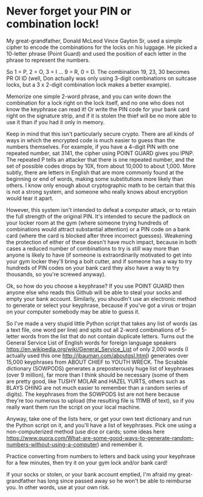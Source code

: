 # Never forget your PIN or combination lock!

My great-grandfather, Donald McLeod Vince Gayton Sr, used a simple cipher to encode the combinations for the locks on his luggage. He picked a 10-letter phrase (Point Guard) and used the position of each letter in the phrase to represent the numbers.  

So 1 = P, 2 = O, 3 = I ... 9 = R, 0 = D.  The combination 19, 23, 30 becomes PR OI ID (well, Don actually was only using 3-digit combinations on suitcase locks, but a 3 x 2-digit combination lock makes a better example).

Memorize one simple 2-word phrase, and you can write down the combination for a lock right on the lock itself, and no one who does not know the keyphrase can read it!  Or write the PIN code for your bank card right on the signature strip, and if it is stolen the thief will be no more able to use it than if you had it only in memory.

Keep in mind that this isn't particularly secure crypto. There are all kinds of ways in which the encrypted code is much easier to guess than the numbers themselves.  For example, if you have a 4-digit PIN with one repeated number, sat 3141, the cipher using POINT GUARD gives you IPNP.  The repeated P tells an attacker that there is one repeated number, and the set of possible codes drops by 10X, from about 10,000 to about 1,000.  More subtly, there are letters in English that are more commonly found at the beginning or end of words, making some substitutions more likely than others. I know only enough about cryptographic math to be certain that this is not a strong system, and someone who really knows about encryption would tear it apart.  

However, this system isn't intended to defeat a computer attack, or to retain the full strength of the original PIN.  It's intended to secure the padlock on your locker room at the gym (where someone trying hundreds of combinations would attract substantial attention) or a PIN code on a bank card (where the card is blocked after three incorrect guesses). Weakening the protection of either of these doesn't have much impact, because in both cases a reduced number of combinations to try is still way more than anyone is likely to have (if someone is extraordinarily motivated to get into your gym locker they'll bring a bolt cutter, and if someone has a way to try hundreds of PIN codes on your bank card they also have a way to try thousands, so you're screwed anyway).  

Ok, so how do you choose a keyphrase? If you use POINT GUARD then anyone else who reads this Github will be able to steal your socks and empty your bank account.  Similarly, you shoudln't use an electronic method to generate or select your keyphrase, because if you've got a virus or trojan on your computer somebody may be able to guess it.

So I've made a very stupid little Python script that takes any list of words (as a text file, one word per line) and spits out all 2-word combinations of 5-letter words from the list that do not contain duplicate letters.  Turns out the General Service List of English words for foreign language speakers https://en.wikipedia.org/wiki/General_Service_List of only 2,000 words (I actually used this one http://jbauman.com/aboutgsl.html) generates over 15,000 keyphrases from ABOUT CHIEF to YOUTH WRECK.  The Scrabble dictionary (SOWPODS) generates a preposterously huge list of keyphrases (over 9 million), far more than I think should be necessary (some of them are pretty good, like TUSHY MOLAR and HAZEL YURTS, others such as BLAYS OHING are not much easier to remember than a random series of digits). The keyphrases from the SOWPODS list are not here because they're too numerous to upload (the resulting file is 111MB of text), so if you really want them run the script on your local machine.

Anyway, take one of the lists here, or get your own text dictionary and run the Python script on it, and you'll have a list of keyphrases.  Pick one using a non-computerized method (use dice or cards; some ideas here https://www.quora.com/What-are-some-good-ways-to-generate-random-numbers-without-using-a-computer) and remember it.

Practice converting from numbers to letters and back using your keyphrase for a few minutes, then try it on your gym lock and/or bank card!

If your socks or stolen, or your bank account emptied, I'm afraid my great-grandfather has long since passed away so he won't be able to reimburse you.  In other words, use at your own risk. 